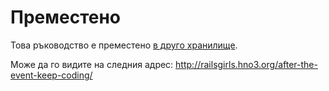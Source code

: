 # Преместено

Това ръководство е преместено [в друго хранилище](https://github.com/rails-girls-sofia/tutorials).

Може да го видите на следния адрес: http://railsgirls.hno3.org/after-the-event-keep-coding/
